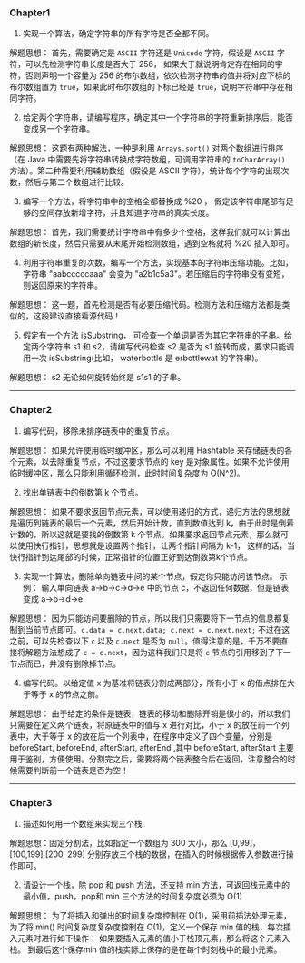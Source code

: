 ### Chapter1

1. 实现一个算法，确定字符串的所有字符是否全都不同。

 解题思想： 首先，需要确定是 `ASCII` 字符还是 `Unicode` 字符，假设是 `ASCII` 字符，可以先检测字符串长度是否大于 256， 如果大于就说明肯定存在相同的字符，否则声明一个容量为 256 的布尔数组，依次检测字符串的值并将对应下标的布尔数组置为 `true`，如果此时布尔数组的下标已经是 `true`，说明字符串中存在相同字符。
 
2. 给定两个字符串，请编写程序，确定其中一个字符串的字符重新排序后，能否变成另一个字符串。 
 
 解题思想： 这题有两种解法，一种是利用 `Arrays.sort()` 对两个数组进行排序（在 Java 中需要先将字符串转换成字符数组，可调用字符串的 `toCharArray()` 方法）。第二种需要利用辅助数组（假设是 ASCII 字符），统计每个字符的出现次数，然后与第二个数组进行比较。
 
3. 编写一个方法，将字符串中的空格全都替换成 %20 ， 假定该字符串尾部有足够的空间存放新增字符，并且知道字符串的真实长度。
 
 解题思想： 首先，我们需要统计字符串中有多少个空格，这样我们就可以计算出数组的新长度，然后只需要从末尾开始检测数组，遇到空格就将 %20 插入即可。
  
4. 利用字符串重复的次数，编写一个方法，实现基本的字符串压缩功能。比如，字符串 "aabcccccaaa" 会变为 "a2b1c5a3"。若压缩后的字符串没有变短，则返回原来的字符串。

 解题思想： 这一题，首先检测是否有必要压缩代码。检测方法和压缩方法都是类似的，这段建议直接看源代码！

5. 假定有一个方法 isSubstring， 可检查一个单词是否为其它字符串的子串。给定两个字符串 s1 和 s2，请编写代码检查 s2 是否为 s1 旋转而成，要求只能调用一次 isSubstring(比如， waterbottle 是 erbottlewat 的字符串)。
 
 解题思想： s2 无论如何旋转始终是 s1s1 的子串。
 
 ---
 
### Chapter2
 
1. 编写代码，移除未排序链表中的重复节点。
 
 解题思想： 如果允许使用临时缓冲区，那么可以利用 Hashtable 来存储链表的各个元素，以去除重复节点，不过这要求节点的 key 是对象属性。如果不允许使用临时缓冲区，那么只能利用循环检测，此时时间复杂度为 O(N^2)。
 
2. 找出单链表中的倒数第 k 个节点。

 解题思想： 如果不要求返回节点元素，可以使用递归的方式，递归方法的思想就是遍历到链表的最后一个元素，然后开始计数，直到数值达到 k，由于此时是倒着计数的，所以这就是要找的倒数第 k 个节点。如果要求返回节点元素，那么就可以使用快行指针，思想就是设置两个指针，让两个指针间隔为 k-1， 这样的话，当快行指针到达尾部的时候，正常指针的位置正好到达倒数第k个节点。
 
3. 实现一个算法，删除单向链表中间的某个节点，假定你只能访问该节点。 示例： 输入单向链表 a->b->c->d->e 中的节点 c，不返回任何数据，但是链表变成 a->b->d->e

 解题思想： 因为只能访问要删除的节点，所以我们只需要将下一节点的信息都复制到当前节点即可。`c.data = c.next.data; c.next = c.next.next;` 不过在这之前，可以先检查以下 `c` 以及 `c.next` 是否为 `null`。值得注意的是，千万不要直接将解题方法想成了 `c = c.next`，因为这样我们只是将 `c` 节点的引用移到了下一节点而已，并没有删除掉节点。
 
4. 编写代码。以给定值 x 为基准将链表分割成两部分，所有小于 x 的借点排在大于等于 x 的节点之前。

 解题思想： 由于给定的条件是链表，链表的移动和删除开销是很小的，所以我们只需要在定义两个链表，将原链表中的值与 x 进行对比，小于 x 的放在前一个列表中，大于等于 x 的放在后一个列表中，在程序中定义了四个变量，分别是 beforeStart, beforeEnd, afterStart, afterEnd ,其中 beforeStart, afterStart 主要用于鉴别，方便使用。分割完之后，需要将两个链表整合后在返回，注意整合的时候需要判断前一个链表是否为空！
 
 ---
 
### Chapter3

1. 描述如何用一个数组来实现三个栈.

 解题思想：固定分割法，比如指定一个数组为 300 大小，那么 [0,99]，[100,199],[200, 299] 分别存放三个栈的数据，在插入的时候根据传入参数进行操作即可。
 
2. 请设计一个栈，除 pop 和 push 方法，还支持 min 方法，可返回栈元素中的最小值，push，pop和 min 三个方法的时间复杂度必须为 O(1)

 解题思想： 为了将插入和弹出的时间复杂度控制在 O(1)，采用前插法处理元素，为了将 min() 时间复杂度复杂度控制在 O(1)，定义一个保存 min 值的栈，每次插入元素时进行如下操作： 如果要插入元素的值小于栈顶元素，那么将这个元素入栈。 到最后这个保存min 值的栈实际上保存的是在每个时刻栈中的最小元素。
